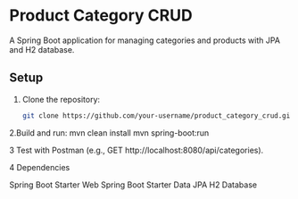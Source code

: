 # Product Category CRUD

A Spring Boot application for managing categories and products with JPA and H2 database.

## Setup
1. Clone the repository:
   ```bash
   git clone https://github.com/your-username/product_category_crud.git
2.Build and run:
mvn clean install
mvn spring-boot:run

3 Test with Postman (e.g., GET http://localhost:8080/api/categories).

4 Dependencies

Spring Boot Starter Web
Spring Boot Starter Data JPA
H2 Database
